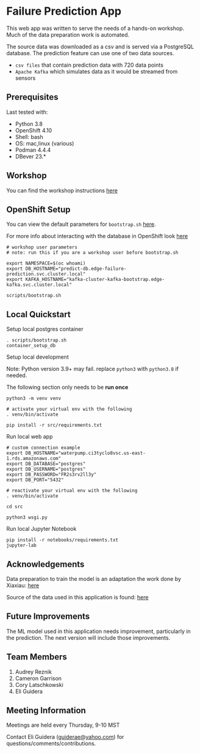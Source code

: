 # Failure Prediction App

This web app was written to serve the needs of a hands-on workshop. Much of the data preparation work is automated.

The source data was downloaded as a csv and is served via a PostgreSQL database. The prediction feature can use one of two data sources.

- `csv files` that contain prediction data with 720 data points
- `Apache Kafka` which simulates data as it would be streamed from sensors

## Prerequisites

Last tested with:

- Python 3.8
- OpenShift 4.10
- Shell: bash
- OS: mac,linux (various)
- Podman 4.4.4
- DBever 23.*

## Workshop

You can find the workshop instructions [here](docs/instructions.md)

## OpenShift Setup

You can view the default parameters for `bootstrap.sh` [here](scripts/bootstrap.sh).

For more info about interacting with the database in OpenShift look [here](database/README.md)

```
# workshop user parameters
# note: run this if you are a workshop user before bootstrap.sh

export NAMESPACE=$(oc whoami)
export DB_HOSTNAME="predict-db.edge-failure-prediction.svc.cluster.local"
export KAFKA_HOSTNAME="kafka-cluster-kafka-bootstrap.edge-kafka.svc.cluster.local"
```

```
scripts/bootstrap.sh
```

## Local Quickstart

Setup local postgres container

```
. scripts/bootstrap.sh
container_setup_db
```

Setup local development

Note: Python version 3.9+ may fail. replace `python3` with `python3.8` if needed.

The following section only needs to be **run once**

```
python3 -m venv venv

# activate your virtual env with the following
. venv/bin/activate

pip install -r src/requirements.txt
```

Run local web app

```
# custom connection example
export DB_HOSTNAME="waterpump.ci3tyclo8vsc.us-east-1.rds.amazonaws.com"
export DB_DATABASE="postgres"
export DB_USERNAME="postgres"
export DB_PASSWORD="FR2s3rv2ll3y"
export DB_PORT="5432"
```

```
# reactivate your virtual env with the following
. venv/bin/activate

cd src

python3 wsgi.py
```

Run local Jupyter Notebook

```
pip install -r notebooks/requirements.txt
jupyter-lab
```

## Acknowledgements

Data preparation to train the model is an adaptation the work done by Xiaxiau: [here](https://www.kaggle.com/code/xiaxiaxu/predictmachinefailureinadvance/notebook)

Source of the data used in this application is found: [here](https://www.kaggle.com/datasets/nphantawee/pump-sensor-data)

## Future Improvements

The ML model used in this application needs improvement, particularly in the prediction.  The next version will include those improvements.

## Team Members

1. Audrey Reznik
1. Cameron Garrison
1. Cory Latschkowski
1. Eli Guidera

## Meeting Information

Meetings are held every Thursday, 9-10 MST

Contact Eli Guidera (guiderae@yahoo.com) for questions/comments/contributions.
